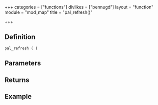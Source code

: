 +++
categories = ["functions"]
divlikes = ["bennugd"]
layout = "function"
module = "mod_map"
title = "pal_refresh()"

+++

## Definition

    pal_refresh ( )

## Parameters

## Returns

## Example
